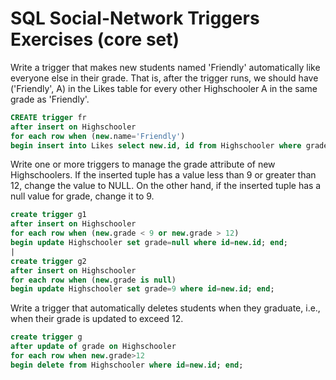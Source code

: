 # SQL Social-Network Triggers Exercises (core set)

Write a trigger that makes new students named 'Friendly' automatically like everyone else in their grade. That is, after the trigger runs, we should have ('Friendly', A) in the Likes table for every other Highschooler A in the same grade as 'Friendly'.
```sql
CREATE trigger fr
after insert on Highschooler
for each row when (new.name='Friendly')
begin insert into Likes select new.id, id from Highschooler where grade=new.grade and id <> new.id; end;
```

Write one or more triggers to manage the grade attribute of new Highschoolers. If the inserted tuple has a value less than 9 or greater than 12, change the value to NULL. On the other hand, if the inserted tuple has a null value for grade, change it to 9.
```sql
create trigger g1
after insert on Highschooler
for each row when (new.grade < 9 or new.grade > 12)
begin update Highschooler set grade=null where id=new.id; end;
|
create trigger g2
after insert on Highschooler
for each row when (new.grade is null)
begin update Highschooler set grade=9 where id=new.id; end;
```

Write a trigger that automatically deletes students when they graduate, i.e., when their grade is updated to exceed 12.
```sql
create trigger g
after update of grade on Highschooler
for each row when new.grade>12
begin delete from Highschooler where id=new.id; end;
```
